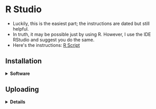 # R Studio
* Luckily, this is the easiest part; the instructions are dated but still helpful.
* In truth, it may be possible just by using R. However, I use the IDE RStudio and suggest you do the same.
* Here's the instructions: [R Script](https://docs.google.com/document/d/1TTj5KNKf4BWvEORGm10oNbpwTRk1hamsWJGj6qRWpuI/edit)

## Installation
<details>
  <summary><strong>Software</strong></summary>
### Click here ➡️ [R](https://cloud.r-project.org/bin/windows/base/R-4.3.0-win.exe)

* I created an auto-download link because I find the CRAN website confusing 😵. 
* Keep in mind that R does not auto-update.
* Run through the setup, keeping all the default settings.

### Click here ➡️ [R Studio](https://download1.rstudio.org/electron/windows/RStudio-2023.06.0-421.exe)
* I created an auto-download link because why not.
* Keep in mind that RStudio does not auto-update, nor do the libraries. 
* Run through the setup, keeping all the default settings.
  
### Make sure you create a directory for your project
  * The far top-right has a tab just below the "Close tab" click it > New Project > name your directory and its location > Create Project.
  
<details>
  <summary><strong>Settings</strong></summary>
  
  * To change RStudio to nightmode: Tools > Global Options > appearance > Editor theme > "Tomorrow Night" is my current selection.
  * I prefer this pane layout. I ask that you consider it yourself. To change it: View > Panes > Pane Layout However, it is all preference: 
  
![RStudio](RStudio.PNG)
  
</details>

</details>

## Uploading 
<details>
    <summary><strong>Details</strong></summary>
<em> Note: The point of this set of instructions is to answer "In what ways do members and casual riders use Divvy bikes differently?". We can use R to answer other questions as well. </em>

* In my opinion, to save on typing, you should consider copying the instructions listed at the top of this page into a new R script.
<details>
  <summary><strong>Instructions</strong></summary>
  
* File tab > New File > R Script. Copy the instructions and paste them into your new script, then: File tab > Save As > bike_riders.R <em>(or whatever file name you like).</em> 
</details>

<ol>
<li> We potentially need to install tidyverse. <em> It's likely you already have it, and if you took the Coursera Google Data Analytics course and followed their instructions word for word, you installed tidyverse like 15 times 🤣. </em> </li>
<details>
  <summary><strong>Install Packages</strong></summary>
  
* install.packages("tidyverse")
* install.packages("lubridate") <em># This comes with tidyverse, I dunno why its listed </em>
* install.packages("ggplot2") <em># This comes with tidyverse, I dunno why its listed </em>
</details>
  
<li> After installing the libraries, you still need to load them. This is where copying the instructions into an R script is so helpful. simply highlight the 3 lines 12-14 and then hold CTRL+ENTER or click the "Run" button at the top-right of the Script tab. </li>
  <details>
  <summary><strong>Load Packages</strong></summary>
    
* library(tidyverse) 
* library(lubridate)  <em># This loads with tidyverse, I dunno why its listed either </em>
* library(ggplot2)  <em># This loads with tidyverse, I dunno why its listed either </em>
</details>

<li>Now we check and set the directory.</li>
  
  <details>
    <summary><strong>Check and Set Directory</strong></summary>
    
* getwd() <em># displays your working directory</em>
* setwd("Your Directory location") <em># sets your working directory </em>
 </details>
  
<li> It's time to upload the CSV files we cleaned earlier. </li>
    <details>
    <summary><strong>CSV files</strong></summary>
      <em>Simple file names mean less typing</em>
      
* db1 <- read_csv("202205-tripdata.csv")
* db2 <- read_csv("202206-tripdata.csv")
* db3 <- read_csv("202207-tripdata.csv")
* db4 <- read_csv("202208-tripdata.csv")
* db5 <- read_csv("202209-tripdata.csv")
* db6 <- read_csv("202210-tripdata.csv")
* db7 <- read_csv("202211-tripdata.csv")
* db8 <- read_csv("202212-tripdata.csv")
* db9 <- read_csv("202301-tripdata.csv")
* db10 <- read_csv("202302-tripdata.csv")
* db11 <- read_csv("202303-tripdata.csv")
* db12 <- read_csv("202304-tripdata.csv")

<em>Check your "Enviroment" tab that all 12 files are loaded in R Studio</em>
       </details>
  
  <li> Check once again the all 12 column names are consistent. </li>
      <details>
    <summary><strong>Checking column names </strong></summary>
        
* colnames(db1)
* colnames(db2)
* colnames(db3)
* colnames(db4)
* colnames(db5)
* colnames(db6)
* colnames(db7)
* colnames(db8)
* colnames(db9)
* colnames(db10)
* colnames(db11)
* colnames(db12)
    </details>
  
<li> There is no need to rename columns or use mutate() on "ride_id" or "rideable_type". </li>
    <details>
 <summary><strong>Checking column names </strong></summary>
  <em> Simply check the structure of each file </em>
 
* str(db1)
* str(db2)
* str(db3)
* str(db4)
* str(db5)
* str(db6)
* str(db7)
* str(db8)
* str(db9)
* str(db10)
* str(db11)
* str(db12)
      
<em>Notice all column names are already correct and both columns listed directly above are already labeled as "col_character()"</em>
</ol>
<details>
## Cleaning
<ol>
<li> Things. <em> stuff</em> </li>
<details>
  <summary><strong>Removing columns</strong></summary>
  <em> birthyear and gender do not exist in our files</em>
  
* all_trips <- all_trips %>%  
  select(-c(start_lat, start_lng, end_lat, end_lng))
  
</details>
</ol>
  
## Analysis

## Exporting
